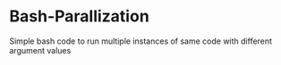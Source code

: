 # Bash-Parallization
Simple bash code to run multiple instances of same code with different argument values
